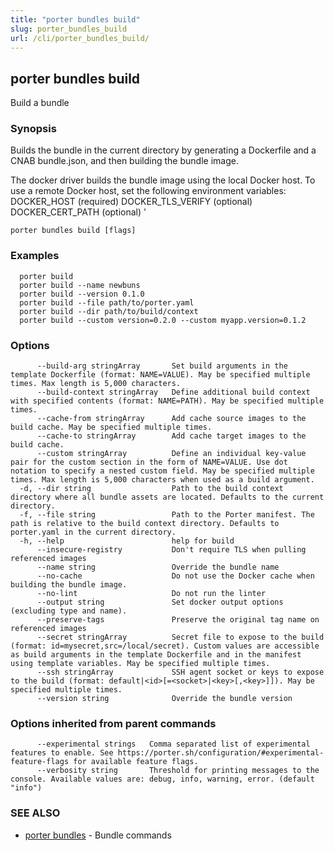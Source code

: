 ```yaml
---
title: "porter bundles build"
slug: porter_bundles_build
url: /cli/porter_bundles_build/
---
```

## porter bundles build

Build a bundle

### Synopsis

Builds the bundle in the current directory by generating a Dockerfile and a CNAB bundle.json, and then building the bundle image.

The docker driver builds the bundle image using the local Docker host. To use a remote Docker host, set the following environment variables:
  DOCKER_HOST (required)
  DOCKER_TLS_VERIFY (optional)
  DOCKER_CERT_PATH (optional)
'


```
porter bundles build [flags]
```

### Examples

```
  porter build
  porter build --name newbuns
  porter build --version 0.1.0
  porter build --file path/to/porter.yaml
  porter build --dir path/to/build/context
  porter build --custom version=0.2.0 --custom myapp.version=0.1.2

```

### Options

```
      --build-arg stringArray       Set build arguments in the template Dockerfile (format: NAME=VALUE). May be specified multiple times. Max length is 5,000 characters.
      --build-context stringArray   Define additional build context with specified contents (format: NAME=PATH). May be specified multiple times.
      --cache-from stringArray      Add cache source images to the build cache. May be specified multiple times.
      --cache-to stringArray        Add cache target images to the build cache.
      --custom stringArray          Define an individual key-value pair for the custom section in the form of NAME=VALUE. Use dot notation to specify a nested custom field. May be specified multiple times. Max length is 5,000 characters when used as a build argument.
  -d, --dir string                  Path to the build context directory where all bundle assets are located. Defaults to the current directory.
  -f, --file string                 Path to the Porter manifest. The path is relative to the build context directory. Defaults to porter.yaml in the current directory.
  -h, --help                        help for build
      --insecure-registry           Don't require TLS when pulling referenced images
      --name string                 Override the bundle name
      --no-cache                    Do not use the Docker cache when building the bundle image.
      --no-lint                     Do not run the linter
      --output string               Set docker output options (excluding type and name).
      --preserve-tags               Preserve the original tag name on referenced images
      --secret stringArray          Secret file to expose to the build (format: id=mysecret,src=/local/secret). Custom values are accessible as build arguments in the template Dockerfile and in the manifest using template variables. May be specified multiple times.
      --ssh stringArray             SSH agent socket or keys to expose to the build (format: default|<id>[=<socket>|<key>[,<key>]]). May be specified multiple times.
      --version string              Override the bundle version
```

### Options inherited from parent commands

```
      --experimental strings   Comma separated list of experimental features to enable. See https://porter.sh/configuration/#experimental-feature-flags for available feature flags.
      --verbosity string       Threshold for printing messages to the console. Available values are: debug, info, warning, error. (default "info")
```

### SEE ALSO

* [porter bundles](/cli/porter_bundles/)	 - Bundle commands

